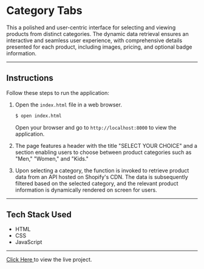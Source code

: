 # Category Tabs

This a polished and user-centric interface for selecting and viewing products from distinct categories. The dynamic data retrieval ensures an interactive and seamless user experience, with comprehensive details presented for each product, including images, pricing, and optional badge information.

***

## Instructions

Follow these steps to run the application:

1. Open the `index.html` file in a web browser.

    ```bash
    $ open index.html
    ```

    Open your browser and go to `http://localhost:8000` to view the application.

2. The page features a header with the title "SELECT YOUR CHOICE" and a section enabling users to choose between product categories such as "Men," "Women," and "Kids."

3. Upon selecting a category, the function is invoked to retrieve product data from an API hosted on Shopify's CDN. The data is subsequently filtered based on the selected category, and the relevant product information is dynamically rendered on screen for users.

***

## Tech Stack Used

- HTML
- CSS
- JavaScript
***

<a href="https://rvp6696.github.io/category_tabs/" target="_new"> Click Here </a> to view the live project.

